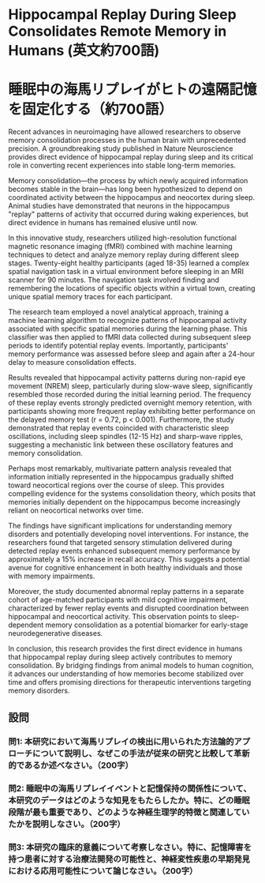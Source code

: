 # Hippocampal Replay During Sleep Consolidates Remote Memory in Humans (英文約700語)
# 睡眠中の海馬リプレイがヒトの遠隔記憶を固定化する（約700語）

Recent advances in neuroimaging have allowed researchers to observe memory consolidation processes in the human brain with unprecedented precision. A groundbreaking study published in Nature Neuroscience provides direct evidence of hippocampal replay during sleep and its critical role in converting recent experiences into stable long-term memories.

Memory consolidation—the process by which newly acquired information becomes stable in the brain—has long been hypothesized to depend on coordinated activity between the hippocampus and neocortex during sleep. Animal studies have demonstrated that neurons in the hippocampus "replay" patterns of activity that occurred during waking experiences, but direct evidence in humans has remained elusive until now.

In this innovative study, researchers utilized high-resolution functional magnetic resonance imaging (fMRI) combined with machine learning techniques to detect and analyze memory replay during different sleep stages. Twenty-eight healthy participants (aged 18-35) learned a complex spatial navigation task in a virtual environment before sleeping in an MRI scanner for 90 minutes. The navigation task involved finding and remembering the locations of specific objects within a virtual town, creating unique spatial memory traces for each participant.

The research team employed a novel analytical approach, training a machine learning algorithm to recognize patterns of hippocampal activity associated with specific spatial memories during the learning phase. This classifier was then applied to fMRI data collected during subsequent sleep periods to identify potential replay events. Importantly, participants' memory performance was assessed before sleep and again after a 24-hour delay to measure consolidation effects.

Results revealed that hippocampal activity patterns during non-rapid eye movement (NREM) sleep, particularly during slow-wave sleep, significantly resembled those recorded during the initial learning period. The frequency of these replay events strongly predicted overnight memory retention, with participants showing more frequent replay exhibiting better performance on the delayed memory test (r = 0.72, p < 0.001). Furthermore, the study demonstrated that replay events coincided with characteristic sleep oscillations, including sleep spindles (12-15 Hz) and sharp-wave ripples, suggesting a mechanistic link between these oscillatory features and memory consolidation.

Perhaps most remarkably, multivariate pattern analysis revealed that information initially represented in the hippocampus gradually shifted toward neocortical regions over the course of sleep. This provides compelling evidence for the systems consolidation theory, which posits that memories initially dependent on the hippocampus become increasingly reliant on neocortical networks over time.

The findings have significant implications for understanding memory disorders and potentially developing novel interventions. For instance, the researchers found that targeted sensory stimulation delivered during detected replay events enhanced subsequent memory performance by approximately a 15% increase in recall accuracy. This suggests a potential avenue for cognitive enhancement in both healthy individuals and those with memory impairments.

Moreover, the study documented abnormal replay patterns in a separate cohort of age-matched participants with mild cognitive impairment, characterized by fewer replay events and disrupted coordination between hippocampal and neocortical activity. This observation points to sleep-dependent memory consolidation as a potential biomarker for early-stage neurodegenerative diseases.

In conclusion, this research provides the first direct evidence in humans that hippocampal replay during sleep actively contributes to memory consolidation. By bridging findings from animal models to human cognition, it advances our understanding of how memories become stabilized over time and offers promising directions for therapeutic interventions targeting memory disorders.

## 設問

### 問1: 本研究において海馬リプレイの検出に用いられた方法論的アプローチについて説明し、なぜこの手法が従来の研究と比較して革新的であるか述べなさい。（200字）

### 問2: 睡眠中の海馬リプレイイベントと記憶保持の関係性について、本研究のデータはどのような知見をもたらしたか。特に、どの睡眠段階が最も重要であり、どのような神経生理学的特徴と関連していたかを説明しなさい。（200字）

### 問3: 本研究の臨床的意義について考察しなさい。特に、記憶障害を持つ患者に対する治療法開発の可能性と、神経変性疾患の早期発見における応用可能性について論じなさい。（200字） 